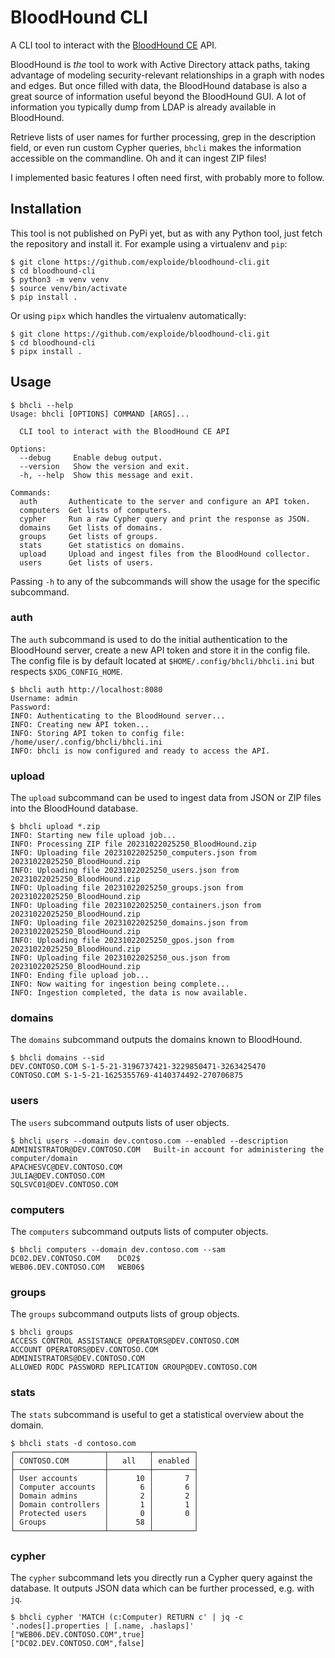 # BloodHound CLI

A CLI tool to interact with the [BloodHound CE](https://github.com/SpecterOps/BloodHound) API.

BloodHound is *the* tool to work with Active Directory attack paths, taking advantage of modeling security-relevant relationships in a graph with nodes and edges.
But once filled with data, the BloodHound database is also a great source of information useful beyond the BloodHound GUI.
A lot of information you typically dump from LDAP is already available in BloodHound.

Retrieve lists of user names for further processing, grep in the description field, or even run custom Cypher queries, `bhcli` makes the information accessible on the commandline.
Oh and it can ingest ZIP files!

I implemented basic features I often need first, with probably more to follow.


## Installation

This tool is not published on PyPi yet, but as with any Python tool, just fetch the repository and install it.
For example using a virtualenv and `pip`:

```console
$ git clone https://github.com/exploide/bloodhound-cli.git
$ cd bloodhound-cli
$ python3 -m venv venv
$ source venv/bin/activate
$ pip install .
```

Or using `pipx` which handles the virtualenv automatically:

```console
$ git clone https://github.com/exploide/bloodhound-cli.git
$ cd bloodhound-cli
$ pipx install .
```


## Usage

```console
$ bhcli --help
Usage: bhcli [OPTIONS] COMMAND [ARGS]...

  CLI tool to interact with the BloodHound CE API

Options:
  --debug     Enable debug output.
  --version   Show the version and exit.
  -h, --help  Show this message and exit.

Commands:
  auth       Authenticate to the server and configure an API token.
  computers  Get lists of computers.
  cypher     Run a raw Cypher query and print the response as JSON.
  domains    Get lists of domains.
  groups     Get lists of groups.
  stats      Get statistics on domains.
  upload     Upload and ingest files from the BloodHound collector.
  users      Get lists of users.
```

Passing `-h` to any of the subcommands will show the usage for the specific subcommand.


### auth

The `auth` subcommand is used to do the initial authentication to the BloodHound server, create a new API token and store it in the config file.
The config file is by default located at `$HOME/.config/bhcli/bhcli.ini` but respects `$XDG_CONFIG_HOME`.

```console
$ bhcli auth http://localhost:8080
Username: admin
Password:
INFO: Authenticating to the BloodHound server...
INFO: Creating new API token...
INFO: Storing API token to config file: /home/user/.config/bhcli/bhcli.ini
INFO: bhcli is now configured and ready to access the API.
```


### upload

The `upload` subcommand can be used to ingest data from JSON or ZIP files into the BloodHound database.

```console
$ bhcli upload *.zip
INFO: Starting new file upload job...
INFO: Processing ZIP file 20231022025250_BloodHound.zip
INFO: Uploading file 20231022025250_computers.json from 20231022025250_BloodHound.zip
INFO: Uploading file 20231022025250_users.json from 20231022025250_BloodHound.zip
INFO: Uploading file 20231022025250_groups.json from 20231022025250_BloodHound.zip
INFO: Uploading file 20231022025250_containers.json from 20231022025250_BloodHound.zip
INFO: Uploading file 20231022025250_domains.json from 20231022025250_BloodHound.zip
INFO: Uploading file 20231022025250_gpos.json from 20231022025250_BloodHound.zip
INFO: Uploading file 20231022025250_ous.json from 20231022025250_BloodHound.zip
INFO: Ending file upload job...
INFO: Now waiting for ingestion being complete...
INFO: Ingestion completed, the data is now available.
```


### domains

The `domains` subcommand outputs the domains known to BloodHound.

```console
$ bhcli domains --sid
DEV.CONTOSO.COM	S-1-5-21-3196737421-3229850471-3263425470
CONTOSO.COM	S-1-5-21-1625355769-4140374492-270706875
```


### users

The `users` subcommand outputs lists of user objects.

```console
$ bhcli users --domain dev.contoso.com --enabled --description
ADMINISTRATOR@DEV.CONTOSO.COM	Built-in account for administering the computer/domain
APACHESVC@DEV.CONTOSO.COM
JULIA@DEV.CONTOSO.COM
SQLSVC01@DEV.CONTOSO.COM
```


### computers

The `computers` subcommand outputs lists of computer objects.

```console
$ bhcli computers --domain dev.contoso.com --sam
DC02.DEV.CONTOSO.COM	DC02$
WEB06.DEV.CONTOSO.COM	WEB06$
```


### groups

The `groups` subcommand outputs lists of group objects.

```console
$ bhcli groups
ACCESS CONTROL ASSISTANCE OPERATORS@DEV.CONTOSO.COM
ACCOUNT OPERATORS@DEV.CONTOSO.COM
ADMINISTRATORS@DEV.CONTOSO.COM
ALLOWED RODC PASSWORD REPLICATION GROUP@DEV.CONTOSO.COM
```


### stats

The `stats` subcommand is useful to get a statistical overview about the domain.

```console
$ bhcli stats -d contoso.com
┌────────────────────┬─────────┬─────────┐
│ CONTOSO.COM        │   all   │ enabled │
├────────────────────┼─────────┼─────────┤
│ User accounts      │      10 │       7 │
│ Computer accounts  │       6 │       6 │
│ Domain admins      │       2 │       2 │
│ Domain controllers │       1 │       1 │
│ Protected users    │       0 │       0 │
│ Groups             │      58 │         │
└────────────────────┴─────────┴─────────┘
```


### cypher

The `cypher` subcommand lets you directly run a Cypher query against the database.
It outputs JSON data which can be further processed, e.g. with `jq`.

```console
$ bhcli cypher 'MATCH (c:Computer) RETURN c' | jq -c '.nodes[].properties | [.name, .haslaps]'
["WEB06.DEV.CONTOSO.COM",true]
["DC02.DEV.CONTOSO.COM",false]
```
